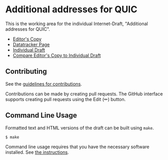 # Additional addresses for QUIC

This is the working area for the individual Internet-Draft, "Additional addresses for QUIC".

* [Editor's Copy](https://mpiraux.github.io/draft-piraux-quic-additional-addresses/#go.draft-piraux-quic-additional-addresses.html)
* [Datatracker Page](https://datatracker.ietf.org/doc/draft-piraux-quic-additional-addresses)
* [Individual Draft](https://datatracker.ietf.org/doc/html/draft-piraux-quic-additional-addresses)
* [Compare Editor's Copy to Individual Draft](https://mpiraux.github.io/draft-piraux-quic-additional-addresses/#go.draft-piraux-quic-additional-addresses.diff)


## Contributing

See the
[guidelines for contributions](https://github.com/mpiraux/draft-piraux-quic-additional-addresses/blob/main/CONTRIBUTING.md).

Contributions can be made by creating pull requests.
The GitHub interface supports creating pull requests using the Edit (✏) button.


## Command Line Usage

Formatted text and HTML versions of the draft can be built using `make`.

```sh
$ make
```

Command line usage requires that you have the necessary software installed.  See
[the instructions](https://github.com/martinthomson/i-d-template/blob/main/doc/SETUP.md).

